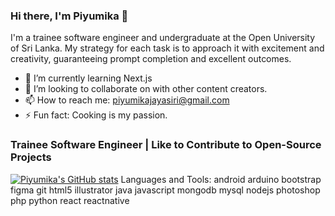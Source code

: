 ### Hi there, I'm Piyumika 👋

I'm a trainee software engineer and undergraduate at the Open University of Sri Lanka. My strategy for each task is to approach it with excitement and creativity, guaranteeing prompt completion and excellent outcomes.

- 🌱 I’m currently learning Next.js
- 👯 I’m looking to collaborate on with other content creators.
- 📫 How to reach me: piyumikajayasiri@gmail.com
- ⚡ Fun fact: Cooking is my passion.

### Trainee Software Engineer | Like to Contribute to Open-Source Projects
  [![Piyumika's GitHub stats](https://github-readme-stats.vercel.app/api?username=PiyumikaJayasiri)](https://github.com/PiyumikaJayasiri/github-readme-stats)
Languages and Tools:
android arduino bootstrap figma git html5 illustrator java javascript mongodb mysql nodejs photoshop php python react reactnative
<!--
**piyumikajayasiri/PiyumikaJayasiri** is a ✨ _special_ ✨ repository because its `README.md` (this file) appears on your GitHub profile.

Here are some ideas to get you started:

- 🔭 I’m currently working on ...
- 🌱 I’m currently learning ...
- 👯 I’m looking to collaborate on ...
- 🤔 I’m looking for help with ...
- 💬 Ask me about ...
- 📫 How to reach me: ...
- 😄 Pronouns: ...
- ⚡ Fun fact: ...
-->

